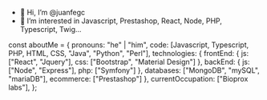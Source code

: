 - 👋 Hi, I’m @juanfegc
- 👀 I’m interested in Javascript, Prestashop, React, Node, PHP, Typescript, Twig...

const aboutMe = {
   pronouns: "he" | "him",
   code: [Javascript, Typescript, PHP, HTML, CSS, "Java", "Python", "Perl"],
   technologies: {
      frontEnd: {
         js: ["React", "Jquery"],
         css: ["Bootstrap", "Material Design"]
      },
      backEnd: {
         js: ["Node", "Express"],
         php: ["Symfony"]
      },
      databases: ["MongoDB", "mySQL", "mariaDB"],
      ecommerce: ["Prestashop"]
   },
   currentOccupation: ["Bioprox labs"],
};


<!---
juanfegc/juanfegc is a ✨ special ✨ repository because its `README.md` (this file) appears on your GitHub profile.
You can click the Preview link to take a look at your changes.
--->

